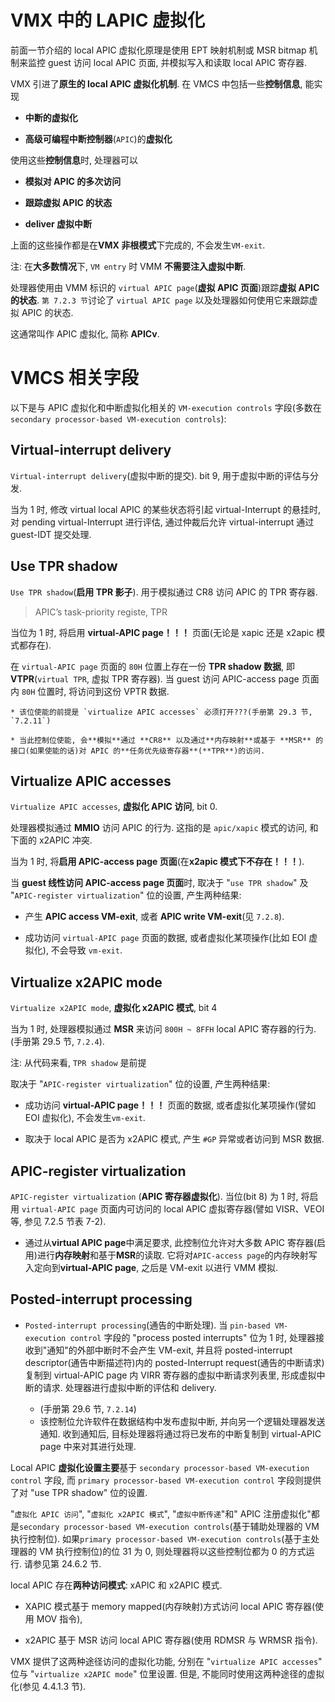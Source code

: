 

# VMX 中的 LAPIC 虚拟化

前面一节介绍的 local APIC 虚拟化原理是使用 EPT 映射机制或 MSR bitmap 机制来监控 guest 访问 local APIC 页面, 并模拟写入和读取 local APIC 寄存器.

VMX 引进了**原生的 local APIC 虚拟化机制**. 在 VMCS 中包括一些**控制信息**, 能实现

* **中断的虚拟化**

* **高级可编程中断控制器**(`APIC`)的**虚拟化**

使用这些**控制信息**时, 处理器可以

* **模拟对 APIC 的多次访问**

* **跟踪虚拟 APIC 的状态**

* **deliver 虚拟中断**

上面的这些操作都是在**VMX 非根模式**下完成的, 不会发生`VM-exit`.

注: 在**大多数情况**下, `VM entry` 时 VMM **不需要注入虚拟中断**.

处理器使用由 VMM 标识的 `virtual APIC page`(**虚拟 APIC 页面**)跟踪**虚拟 APIC 的状态**. `第 7.2.3 节`讨论了 `virtual APIC page` 以及处理器如何使用它来跟踪虚拟 APIC 的状态.

这通常叫作 APIC 虚拟化, 简称 **APICv**.

# VMCS 相关字段

以下是与 APIC 虚拟化和中断虚拟化相关的 `VM-execution controls` 字段(多数在 `secondary processor-based VM-execution controls`):

## Virtual-interrupt delivery

`Virtual-interrupt delivery`(虚拟中断的提交). bit 9, 用于虚拟中断的评估与分发.

当为 1 时, 修改 virtual local APIC 的某些状态将引起 virtual-Interrupt 的悬挂时, 对 pending virtual-Interrupt 进行评估, 通过仲裁后允许 virtual-interrupt 通过 guest-IDT 提交处理.

## Use TPR shadow

`Use TPR shadow`(**启用 TPR 影子**). 用于模拟通过 CR8 访问 APIC 的 TPR 寄存器.

> APIC’s task-priority registe, TPR

当位为 1 时, 将启用 **virtual-APIC page！！！** 页面(无论是 xapic 还是 x2apic 模式都存在).

在 `virtual-APIC page` 页面的 `80H` 位置上存在一份 **TPR shadow 数据**, 即 **VTPR**(`virtual TPR`, 虚拟 TPR 寄存器). 当 guest 访问 APIC-access page 页面内 `80H` 位置时, 将访问到这份 VPTR 数据.

```
* 该位使能的前提是 `virtualize APIC accesses` 必须打开???(手册第 29.3 节, `7.2.11`)

* 当此控制位使能, 会**模拟**通过 **CR8** 以及通过**内存映射**或基于 **MSR** 的接口(如果使能的话)对 APIC 的**任务优先级寄存器**(**TPR**)的访问.
```

## Virtualize APIC accesses

`Virtualize APIC accesses`, **虚拟化 APIC 访问**, bit 0.

处理器模拟通过 **MMIO** 访问 APIC 的行为. 这指的是 `apic/xapic` 模式的访问, 和下面的 x2APIC 冲突.

当为 1 时, 将**启用 APIC-access page 页面**(在**x2apic 模式下不存在！！！**).

当 **guest 线性访问 APIC-access page 页面**时, 取决于 "`use TPR shadow`" 及 "`APIC-register virtualization`" 位的设置, 产生两种结果:

- 产生 **APIC access VM-exit**, 或者 **APIC write VM-exit**(见 `7.2.8`).

- 成功访问 `virtual-APIC page` 页面的数据, 或者虚拟化某项操作(比如 EOI 虚拟化), 不会导致 `vm-exit`.

## Virtualize x2APIC mode

`Virtualize x2APIC mode`, **虚拟化 x2APIC 模式**, bit 4

当为 1 时, 处理器模拟通过 **MSR** 来访问 `800H ~ 8FFH` local APIC 寄存器的行为. (手册第 29.5 节, `7.2.4`).

注: 从代码来看, `TPR shadow` 是前提

取决于 "`APIC-register virtualization`" 位的设置, 产生两种结果:

* 成功访问 **virtual-APIC page！！！** 页面的数据, 或者虚拟化某项操作(譬如 EOI 虚拟化), 不会发生`vm-exit`.

* 取决于 local APIC 是否为 x2APIC 模式, 产生 `#GP` 异常或者访问到 MSR 数据.

## APIC-register virtualization

`APIC-register virtualization` (**APIC 寄存器虚拟化**). 当位(bit 8) 为 1 时, 将启用 `virtual-APIC page` 页面内可访问的 local APIC 虚拟寄存器(譬如 VISR、VEOI 等, 参见 7.2.5 节表 7-2).

* 通过从**virtual APIC page**中满足要求, 此控制位允许对大多数 APIC 寄存器(启用)进行**内存映射**和基于**MSR**的读取. 它将对`APIC-access page`的内存映射写入定向到**virtual-APIC page**, 之后是 VM-exit 以进行 VMM 模拟.

## Posted-interrupt processing

* `Posted-interrupt processing`(通告的中断处理). 当 `pin-based VM-execution control` 字段的 "process posted interrupts" 位为 1 时, 处理器接收到"通知"的外部中断时不会产生 VM-exit, 并且将 posted-interrupt descriptor(通告中断描述符)内的 posted-Interrupt request(通告的中断请求)复制到 virtual-APIC page 内 VIRR 寄存器的虚拟中断请求列表里, 形成虚拟中断的请求. 处理器进行虚拟中断的评估和 delivery.

    * (手册第 29.6 节, `7.2.14`)
    * 该控制位允许软件在数据结构中发布虚拟中断, 并向另一个逻辑处理器发送通知. 收到通知后, 目标处理器将通过将已发布的中断复制到 virtual-APIC page 中来对其进行处理.

Local APIC **虚拟化设置主要**基于 `secondary processor-based VM-execution control` 字段, 而 `primary processor-based VM-execution control` 字段则提供了对 "use TPR shadow" 位的设置.

"`虚拟化 APIC 访问`", "`虚拟化 x2APIC 模式`", "`虚拟中断传递`"和" APIC 注册虚拟化"都是`secondary processor-based VM-execution controls`(基于辅助处理器的 VM 执行控制位). 如果`primary processor-based VM-execution controls`(基于主处理器的 VM 执行控制位)的位 31 为 0, 则处理器将以这些控制位都为 0 的方式运行. 请参见第 24.6.2 节.

local APIC 存在**两种访问模式**: xAPIC 和 x2APIC 模式.

* XAPIC 模式基于 memory mapped(内存映射)方式访问 local APIC 寄存器(使用 MOV 指令),

* x2APIC 基于 MSR 访问 local APIC 寄存器(使用 RDMSR 与 WRMSR 指令).

VMX 提供了这两种途径访问的虚拟化功能, 分别在 "`virtualize APIC accesses`" 位与 "`virtualize x2APIC mode`" 位里设置. 但是, 不能同时使用这两种途径的虚拟化(参见 4.4.1.3 节).
